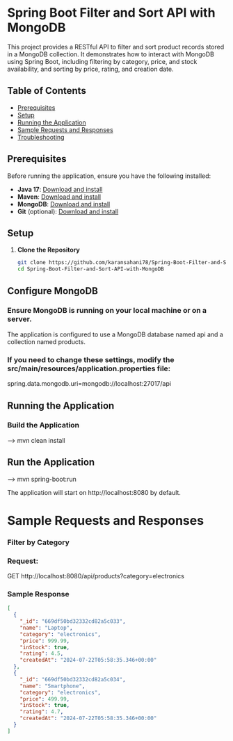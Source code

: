 # Spring Boot Filter and Sort API with MongoDB

This project provides a RESTful API to filter and sort product records stored in a MongoDB collection. It demonstrates how to interact with MongoDB using Spring Boot, including filtering by category, price, and stock availability, and sorting by price, rating, and creation date.

## Table of Contents

- [Prerequisites](#prerequisites)
- [Setup](#setup)
- [Running the Application](#running-the-application)
- [Sample Requests and Responses](#sample-requests-and-responses)
- [Troubleshooting](#troubleshooting)

## Prerequisites

Before running the application, ensure you have the following installed:

- **Java 17**: [Download and install](https://www.oracle.com/java/technologies/javase-downloads.html)
- **Maven**: [Download and install](https://maven.apache.org/download.cgi)
- **MongoDB**: [Download and install](https://www.mongodb.com/try/download/community)
- **Git** (optional): [Download and install](https://git-scm.com/downloads)

## Setup

1. **Clone the Repository**

   ```bash
   git clone https://github.com/karansahani78/Spring-Boot-Filter-and-Sort-API-with-MongoDB.git
   cd Spring-Boot-Filter-and-Sort-API-with-MongoDB

## Configure MongoDB
### Ensure MongoDB is running on your local machine or on a server.

The application is configured to use a MongoDB database named api and a collection named products.

### If you need to change these settings, modify the src/main/resources/application.properties file:
spring.data.mongodb.uri=mongodb://localhost:27017/api

## Running the Application
### Build the Application
--> mvn clean install
## Run the Application
--> mvn spring-boot:run

The application will start on http://localhost:8080 by default.

# Sample Requests and Responses
### Filter by Category
### Request:
 GET http://localhost:8080/api/products?category=electronics
### Sample Response

```json
[
  {
    "_id": "669df50bd32332cd82a5c033",
    "name": "Laptop",
    "category": "electronics",
    "price": 999.99,
    "inStock": true,
    "rating": 4.5,
    "createdAt": "2024-07-22T05:58:35.346+00:00"
  },
  {
    "_id": "669df50bd32332cd82a5c034",
    "name": "Smartphone",
    "category": "electronics",
    "price": 499.99,
    "inStock": true,
    "rating": 4.7,
    "createdAt": "2024-07-22T05:58:35.346+00:00"
  }
]

